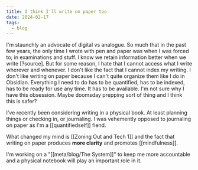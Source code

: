 ```yaml
---
title: I think I'll write on paper too
date: 2024-02-17
tags:
  - blog
---
```

I'm staunchly an advocate of digital vs analogue. So much that in the past few years, the only time I wrote with pen and paper was when I was forced to; in examinations and stuff. I know we retain information better when we write [?source]. But for some reason, I hate that I cannot access what I write wherever and whenever. I don't like the fact that I cannot index my writing. I don't like writing on paper because I can't quite organize them like I do in Obsidian. Everything I need to do has to be quantified, has to be indexed, has to be ready for use any time. It has to be available. I'm not sure why I have this obsession. Maybe doomsday prepping sort of thing and I think this is safer?

I've recently been considering writing in a physical book. At least planning things or checking in, or journaling. I was vehemently opposed to journaling on paper as I'm a [[quantifiedself]] fiend. 

What changed my mind is [[Zoning Out and Tech 1]] and the fact that writing on paper produces **more clarity** and promotes [[mindfulness]]. 

I'm working on a "[[meta/blog/The System]]" to keep me more accountable and a physical notebook will play an important role in it. 
